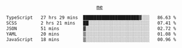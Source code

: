 <p align="center">
  <samp>
    <a href="https://yiwwhl.com">me</a>
  </samp>
</p>

<!--START_SECTION:waka-->

```txt
TypeScript   27 hrs 29 mins  █████████████████████▓░░░   86.63 %
SCSS         2 hrs 21 mins   ██░░░░░░░░░░░░░░░░░░░░░░░   07.41 %
JSON         51 mins         ▓░░░░░░░░░░░░░░░░░░░░░░░░   02.72 %
YAML         20 mins         ▒░░░░░░░░░░░░░░░░░░░░░░░░   01.08 %
JavaScript   18 mins         ▒░░░░░░░░░░░░░░░░░░░░░░░░   00.96 %
```

<!--END_SECTION:waka-->